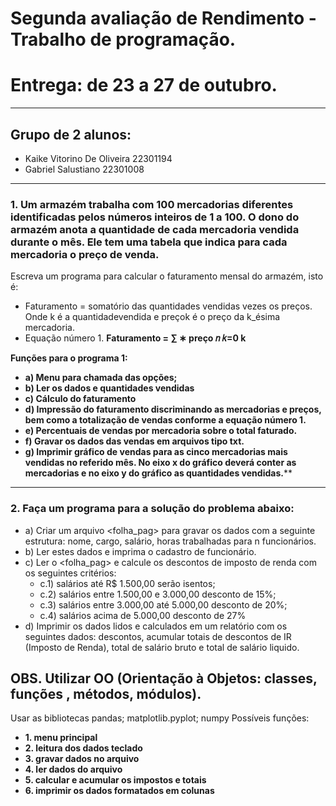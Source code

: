 # **Segunda avaliação de Rendimento - Trabalho de programação.**
# **Entrega: de 23 a 27 de outubro.**
---
## **Grupo de 2 alunos:**
- Kaike Vitorino De Oliveira 22301194
- Gabriel Salustiano 22301008
---
### 1. Um armazém trabalha com 100 mercadorias diferentes identificadas pelos números inteiros de 1 a 100. O dono do armazém anota a quantidade de cada mercadoria vendida durante o mês. Ele tem uma tabela que indica para cada mercadoria o preço de venda.
Escreva um programa para calcular o faturamento mensal do armazém, isto é:
- Faturamento = somatório das quantidades vendidas vezes os preços. Onde k é a quantidadevendida e preçok é o preço da k_ésima mercadoria.
- Equação número 1.
  **Faturamento = ∑ ∗ preço 𝑛
  𝑘=0 k**
  
**Funções para o programa 1:**
- **a) Menu para chamada das opções;**
- **b) Ler os dados e quantidades vendidas**
- **c) Cálculo do faturamento**
- **d) Impressão do faturamento discriminando as mercadorias e preços, bem como a totalização de vendas conforme a equação número 1.**
- **e) Percentuais de vendas por mercadoria sobre o total faturado.**
- **f) Gravar os dados das vendas em arquivos tipo txt.**
- **g) Imprimir gráfico de vendas para as cinco mercadorias mais vendidas no referido mês. No eixo x do gráfico deverá conter as mercadorias e no eixo y do gráfico as quantidades vendidas.****
---
### 2. Faça um programa para a solução do problema abaixo:
- a) Criar um arquivo <folha_pag> para gravar os dados com a seguinte estrutura: nome, cargo, salário, horas trabalhadas para n funcionários.
- b) Ler estes dados e imprima o cadastro de funcionário.
- c) Ler o <folha_pag> e calcule os descontos de imposto de renda com os seguintes critérios:
  - c.1) salários até R$ 1.500,00 serão isentos;
  - c.2) salários entre 1.500,00 e 3.000,00 desconto de 15%;
  - c.3) salários entre 3.000,00 até 5.000,00 desconto de 20%;
  - c.4) salários acima de 5.000,00 desconto de 27%
- d) Imprimir os dados lidos e calculados em um relatório com os seguintes dados: descontos,
acumular totais de descontos de IR (Imposto de Renda), total de salário bruto e total de
salário liquido.

##  OBS. Utilizar OO (Orientação à Objetos: classes, funções , métodos, módulos).
Usar as bibliotecas pandas; matplotlib.pyplot; numpy
Possíveis funções:
- **1. menu principal**
- **2. leitura dos dados teclado**
- **3. gravar dados no arquivo**
- **4. ler dados do arquivo**
- **5. calcular e acumular os impostos e totais**
- **6. imprimir os dados formatados em colunas**
